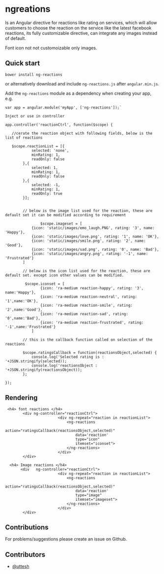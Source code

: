 # ngreations

Is an Angular directive for reactions like rating on services, which will allow customers to choose the reaction on the service like the latest facebook reactions, its fully customizable directive, can integrate any images instead of default.

Font icon not not customoizable only images.

## Quick start

```
bower install ng-reactions
```
or alternatively download and include `ng-reactions.js` after `angular.min.js`.

Add the `ng-reactions` module as a dependency when creating your app, e.g.

```
var app = angular.module('myApp', ['ng-reactions']);`

Inject or use in controller

app.controller('reactionCtrl', function($scope) {
   
   //cerate the reaction object with following fields, below is the list of reactions
   
   $scope.reactionList = [{
            selected: 'none',
            minRating: 1,
            readOnly: false
        },{
            selected: 1,
            minRating: 1,
            readOnly: false
        },{
            selected: -1,
            minRating: 1,
            readOnly: true
        }];
		
		
		// below is the image list used for the reaction, these are default set it can be modified according to requirement
		
		        $scope.imageset = [
            {icon: 'static/images/emo_laugh.PNG', rating: '3', name: 'Happy'},
            {icon: 'static/images/love.png', rating: '1', name: 'OK'},
            {icon: 'static/images/smile.png', rating: '2', name: 'Good'},
            {icon: 'static/images/sad.png', rating: '0', name: 'Bad'},
            {icon: 'static/images/angry.png', rating: '-1', name: 'Frustrated'}
        ]
		
		// below is the icon list used for the reaction, these are default set. except icon other values can be modified.
		
		 $scope.iconset = [
                {icon: 'ra-medium reaction-happy', rating: '3', name:'Happy'},
                {icon: 'ra-medium reaction-neutral', rating: '1',name:'OK'},
                {icon: 'ra-medium reaction-smile', rating: '2',name:'Good'},
                {icon: 'ra-medium reaction-sad', rating: '0',name:'Bad'},
                {icon: 'ra-medium reaction-frustrated', rating: '-1',name:'Frustrated'}
            ]
			
		// this is the callback function called on selection of the reactions
		
		$scope.ratingsCallback = function(reactionsObject,selected) {
            console.log('Selected rating is : '+JSON.stringify(selected));
            console.log('reactionsObject : '+JSON.stringify(reactionsObject));
        };
    
}); 
```

## Rendering


```
 <h4> font reactions </h4>
        <div ng-controller="reactionCtrl">
                        <div ng-repeat="reaction in reactionList">
                            <ng-reactions 
                                action="ratingsCallback(reactionsObject,selected)" 
                                data='reaction' 
                                type="icon" 
                                itemset="iconset">
                            </ng-reactions>
                        </div>
        </div>
		
  <h4> Image reactions </h4>
	   <div   ng-controller="reactionCtrl">
						<div ng-repeat="reaction in reactionList">
							<ng-reactions 
								action="ratingsCallback(reactionsObject,selected)" 
								data='reaction' 
								type="image"  
								itemset="imageset">
							</ng-reactions>
						</div>
		</div>
```


## Contributions

For problems/suggestions please create an issue on Github.

## Contributors

* [@uttesh](https://twitter.com/uttesh)


